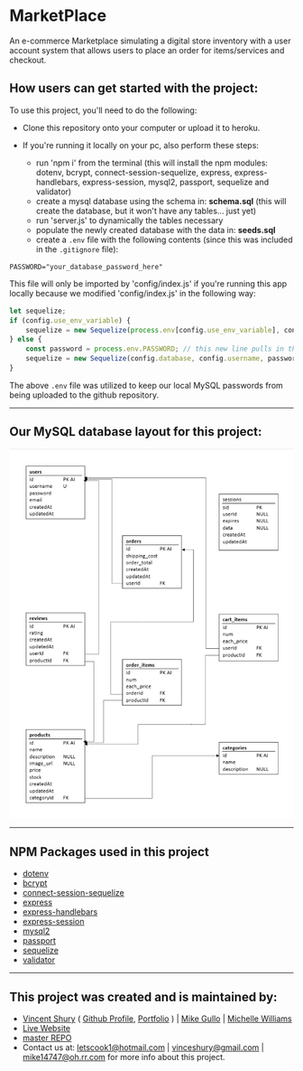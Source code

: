 # MarketPlace
An e-commerce Marketplace simulating a digital store inventory with a user account system that allows users to place an order for items/services and checkout.

## How users can get started with the project:

To use this project, you'll need to do the following:

* Clone this repository onto your computer or upload it to heroku.

* If you're running it locally on your pc, also perform these steps:

    * run 'npm i' from the terminal (this will install the npm modules: dotenv, bcrypt, connect-session-sequelize, express, express-handlebars, express-session, mysql2, passport, sequelize and validator)
    * create a mysql database using the schema in: **schema.sql** (this will create the database, but it won't have any tables... just yet)
    * run 'server.js' to dynamically the tables necessary
    * populate the newly created database with the data in: **seeds.sql**
    * create a `.env` file with the following contents (since this was included in the `.gitignore` file):

```
PASSWORD="your_database_password_here"
```

This file will only be imported by 'config/index.js' if you're running this app locally because we modified 'config/index.js' in the following way:

```js
let sequelize;
if (config.use_env_variable) {
    sequelize = new Sequelize(process.env[config.use_env_variable], config);
} else {
    const password = process.env.PASSWORD; // this new line pulls in the local password from the `.env` file. 
    sequelize = new Sequelize(config.database, config.username, password, config); // config.password was replaced by pwd
}
```

The above `.env` file was utilized to keep our local MySQL passwords from being uploaded to the github repository.

---

## Our MySQL database layout for this project:

![MySQL Layout](/public/images/project2_database.png)

---

## NPM Packages used in this project
* [dotenv](https://www.npmjs.com/package/dotenv)
* [bcrypt](https://www.npmjs.com/package/bcrypt)
* [connect-session-sequelize](https://www.npmjs.com/package/connect-session-sequelize)
* [express](https://www.npmjs.com/package/express)
* [express-handlebars](https://www.npmjs.com/package/express-handlebars)
* [express-session](https://www.npmjs.com/package/express-session)
* [mysql2](https://www.npmjs.com/package/mysql2)
* [passport](https://www.npmjs.com/package/passport)
* [sequelize](https://www.npmjs.com/package/sequelize)
* [validator](https://www.npmjs.com/package/validator)

---

## This project was created and is maintained by:

* [Vincent Shury](https://www.linkedin.com/feed/) ( [Github Profile](https://github.com/Vincent440), [Portfolio](https://vincent440.github.io/) ) | [Mike Gullo](https://mike14747.github.io/) | [Michelle Williams](https://github.com/letscook1)
* [Live Website](https://glacial-bayou-58542.herokuapp.com/)
* [master REPO](https://github.com/letscook1/project2)
* Contact us at: letscook1@hotmail.com | vinceshury@gmail.com | mike14747@oh.rr.com for more info about this project.